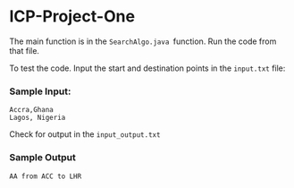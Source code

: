 # ICP-Project-One
The main function is in the `SearchAlgo.java `function. Run the code from that file.

To test the code. Input the start and destination points in the `input.txt` file:
### Sample Input:
```
Accra,Ghana
Lagos, Nigeria
```
Check for output in the `input_output.txt`
### Sample Output
```
AA from ACC to LHR
```